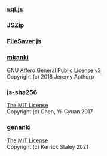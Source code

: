 ### [sql.js](https://github.com/sql-js/sql.js)
### [JSZip](https://github.com/Stuk/jszip)
### [FileSaver.js](https://github.com/eligrey/FileSaver.js)

### [mkanki](https://github.com/nornagon/mkanki)
[GNU Affero General Public License v3](https://opensource.org/licenses/AGPL-3.0)
<br>Copyright (c) 2018 Jeremy Apthorp

### [js-sha256](https://github.com/emn178/js-sha256) 
[The MIT License]()
<br>Copyright (c) Chen, Yi-Cyuan 2017

### [genanki](https://github.com/kerrickstaley/genanki)
[The MIT License]()
<br>Copyright (c) Kerrick Staley 2021
